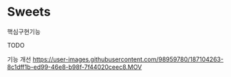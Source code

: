 # Sweets

핵심구현기능 

TODO

기능 개선 
https://user-images.githubusercontent.com/98959780/187104263-8c1dff1b-ed99-46e8-b98f-7f44020ceec8.MOV

